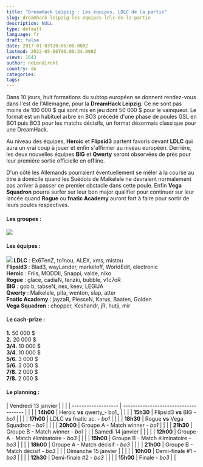 ```yaml
---
title: "DreamHack Leipzig : Les équipes, LDLC de la partie"
slug: dreamhack-leipzig-les-equipes-ldlc-de-la-partie
description: NULL
type: default
language: fr
draft: false
date: 2017-01-03T20:05:00.000Z
lastmod: 2022-05-06T06:00:34.000Z
views: 1643
author: neLendirekt
country: de
categories:
tags:
---
```

Dans 10 jours, huit formations du subtop européen se donnent rendez-vous dans l'est de l'Allemagne, pour la **DreamHack Leipzig**. Ce ne sont pas moins de 100 000 $ qui sont mis en jeu dont 50 000 $ pour le vainqueur. Le format est un habituel arbre en BO3 précédé d'une phase de poules GSL en BO1 puis BO3 pour les matchs décisifs, un format désormais classique pour une DreamHack.

Au niveau des équipes, **Heroic** et **Flipsid3** partent favoris devant **LDLC** qui aura un vrai coup à jouer et enfin s'affirmer au niveau européen. Derrière, les deux nouvelles équipes **BIG** et **Qwerty** seront observées de près pour leur première sortie officielle en offline.

D'un côté les Allemands pourraient éventuellement se mêler à la course au titre à domicile quand les Suédois de Maikelele ne devraient normalement pas arriver à passer ce premier obstacle dans cette poule. Enfin **Vega Squadron** pourra surfer sur leur bon major qualifier pour continuer sur leur lancée quand **Rogue** ou **fnatic Academy** auront fort à faire pour sortir de leurs poules respectives.

####   **Les groupes :** 

**![](/storage/images/586be6ed43d9d_9820085-dh-open2groups-nosponsors-660-1png.png)**

#### Les équipes :

**![](/storage/countries/flag/europe_flag_580d21b984714.gif) LDLC** : Ex6TenZ, to1nou, ALEX, xms, mistou  
**Flipsid3** : Blad3, wayLander, markeloff, WorldEdit, electronic  
**Heroic** : Friis, MODDII, Snappi, valde, niko  
**Rogue** : glace, cadiaN, tenzki, bubble, v1c7oR  
**BIG** : gob b, tabseN, nex, keev, LEGIJA  
**Qwerty** : Maikelele, pita, wenton, slap, atter  
**Fnatic Academy** : jayzaR, PlesseN, Karus, Baaten, Golden  
**Vega Squadron** : chopper, Keshandr, jR, hutji, mir

#### Le cash-prize :

**1.** 50 000 $  
**2.** 20 000 $  
**3/4.** 10 000 $  
**3/4.** 10 000 $  
**5/6.** 3 000 $  
**5/6.** 3 000 $  
**7/8.** 2 000 $  
**7/8.** 2 000 $

#### Le planning :

| Vendredi 13 janvier |                                       |  |
| ------------------- | ------------------------------------- |  |
| |  **14h00**        | Heroic **vs** qwerty_\- bo1_          |  |
| |  **15h30**        | Flipsid3 **vs** BIG _\- bo1_          |  |
| |  **17h00**        | LDLC **vs** fnatic ac. - _bo1_        |  |
| |  **18h30**        | Rogue **vs** Vega Squadron - _bo1_    |  |
| |  **20h00**        | Groupe A - Match winner - _bo1_       |  |
| |  **21h30**        | Groupe B - Match winner - _bo1_       |  |
| Samedi 14 janvier   |                                       |  |
| |  **12h00**        | Groupe A - Match éliminatoire - _bo3_ |  |
| |  **15h00**        | Groupe B - Match éliminatoire - _bo3_ |  |
| |  **18h00**        | Groupe A - Match décisif - _bo3_      |  |
| |  **21h00**        | Groupe B - Match décisif - _bo3_      |  |
| Dimanche 15 janvier |                                       |  |
| |  **10h00**        | Demi-finale #1 - _bo3_                |  |
| |  **12h30**        | Demi-finale #2 - _bo3_                |  |
| |  **15h00**        | Finale - _bo3_                        |  |

